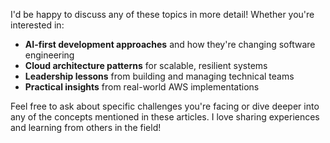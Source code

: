 I'd be happy to discuss any of these topics in more detail! Whether you're interested in:

- **AI-first development approaches** and how they're changing software engineering
- **Cloud architecture patterns** for scalable, resilient systems
- **Leadership lessons** from building and managing technical teams
- **Practical insights** from real-world AWS implementations

Feel free to ask about specific challenges you're facing or dive deeper into any of the concepts mentioned in these articles. I love sharing experiences and learning from others in the field!
